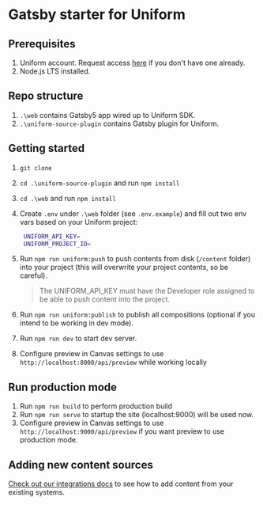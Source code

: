# Gatsby starter for Uniform

## Prerequisites
1. Uniform account. Request access [here](https://uniform.dev/try) if you don't have one already.
1. Node.js LTS installed.

## Repo structure

1. `.\web` contains Gatsby5 app wired up to Uniform SDK.
1. `.\uniform-source-plugin` contains Gatsby plugin for Uniform.

## Getting started

1. `git clone`
1. `cd .\uniform-source-plugin` and run `npm install`
1. `cd .\web` and run `npm install`
1. Create `.env` under `.\web` folder (see `.env.example`) and fill out two env vars based on your Uniform project:
   
   ```bash
    UNIFORM_API_KEY=
    UNIFORM_PROJECT_ID=
   ```
1. Run `npm run uniform:push` to push contents from disk (`/content` folder) into your project (this will overwrite your project contents, so be careful).
    > The UNIFORM_API_KEY must have the Developer role assigned to be able to push content into the project. 
1. Run `npm run uniform:publish` to publish all compositions (optional if you intend to be working in dev mode).
1. Run `npm run dev` to start dev server.
1. Configure preview in Canvas settings to use `http://localhost:8000/api/preview` while working locally

## Run production mode

1. Run `npm run build` to perform production build
1. Run `npm run serve` to startup the site (localhost:9000) will be used now.
1. Configure preview in Canvas settings to use `http://localhost:9000/api/preview` if you want preview to use production mode.

## Adding new content sources

[Check out our integrations docs](https://docs.uniform.app/docs/integrations) to see how to add content from your existing systems.